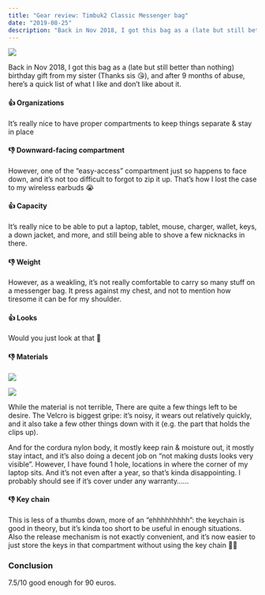```yaml
---
title: "Gear review: Timbuk2 Classic Messenger bag"
date: "2019-08-25"
description: "Back in Nov 2018, I got this bag as a (late but still better than nothing) birthday gift from my sister (Thanks sis 😘)… "
---
```


![](https://cdn-images-1.medium.com/max/1024/1*m0qQU5GUrSOd8qG0kWBDOw@2x.jpeg)

Back in Nov 2018, I got this bag as a (late but still better than nothing) birthday gift from my sister (Thanks sis 😘), and after 9 months of abuse, here’s a quick list of what I like and don’t like about it.

#### 👍 Organizations

It’s really nice to have proper compartments to keep things separate & stay in place

#### 👎 Downward-facing compartment

However, one of the “easy-access” compartment just so happens to face down, and it’s not too difficult to forgot to zip it up. That’s how I lost the case to my wireless earbuds 😭

#### 👍 Capacity

It’s really nice to be able to put a laptop, tablet, mouse, charger, wallet, keys, a down jacket, and more, and still being able to shove a few nicknacks in there.

#### 👎 Weight

However, as a weakling, it’s not really comfortable to carry so many stuff on a messenger bag. It press against my chest, and not to mention how tiresome it can be for my shoulder.

#### 👍 Looks

Would you just look at that 🤩

#### 👎 Materials

![](https://cdn-images-1.medium.com/max/1024/1*7CxRl2ntYZw9CCEV5Vivqg@2x.jpeg)

![](https://cdn-images-1.medium.com/max/1024/1*vpLUInUiyiKPL3h38LyQ4Q@2x.jpeg)

While the material is not terrible, There are quite a few things left to be desire. The Velcro is biggest gripe: it’s noisy, it wears out relatively quickly, and it also take a few other things down with it (e.g. the part that holds the clips up).

And for the cordura nylon body, it mostly keep rain & moisture out, it mostly stay intact, and it’s also doing a decent job on “not making dusts looks very visible”. However, I have found 1 hole, locations in where the corner of my laptop sits. And it’s not even after a year, so that’s kinda disappointing. I probably should see if it’s cover under any warranty……

#### 👎 Key chain

This is less of a thumbs down, more of an “ehhhhhhhhh”: the keychain is good in theory, but it’s kinda too short to be useful in enough situations. Also the release mechanism is not exactly convenient, and it’s now easier to just store the keys in that compartment without using the key chain 🤷‍♀️

### Conclusion

7.5/10 good enough for 90 euros.